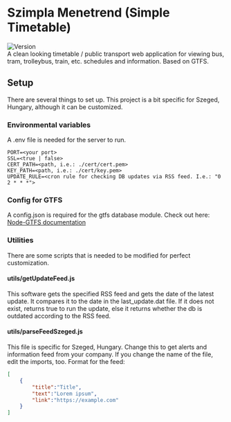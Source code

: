 # Szimpla Menetrend (Simple Timetable)
![Version](https://img.shields.io/github/package-json/v/berenteb/szimpla-menetrend?style=flat-square)   
A clean looking timetable / public transport web application for viewing bus, tram, trolleybus, train, etc. schedules and information. Based on GTFS.

## Setup
There are several things to set up. This project is a bit specific for Szeged, Hungary, although it can be customized.
### Environmental variables
A .env file is needed for the server to run.
```
PORT=<your port>
SSL=<true | false> 
CERT_PATH=<path, i.e.: ./cert/cert.pem>
KEY_PATH=<path, i.e.: ./cert/key.pem>
UPDATE_RULE=<cron rule for checking DB updates via RSS feed. I.e.: "0 2 * * *">
```
### Config for GTFS
A config.json is required for the gtfs database module. Check out here:
[Node-GTFS documentation](https://github.com/BlinkTagInc/node-gtfs)
### Utilities
There are some scripts that is needed to be modified for perfect customization.
#### utils/getUpdateFeed.js
This software gets the specified RSS feed and gets the date of the latest update. It compares it to the date in the last_update.dat file. If it does not exist, returns true to run the update, else it returns whether the db is outdated according to the RSS feed.
#### utils/parseFeedSzeged.js
This file is specific for Szeged, Hungary. Change this to get alerts and information feed from your company. If you change the name of the file, edit the imports, too.
Format for the feed:
```json
[
    {
        "title":"Title",
        "text":"Lorem ipsum",
        "link":"https://example.com"
    }
]
```
